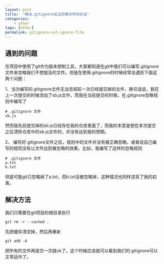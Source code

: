 ```yaml
---
layout: post
title:  "解决.gitignore无法忽略文件的办法"
categories:
    - other
tags: [other]
permalink: gitignore-not-ignore-file
---
```


## 遇到的问题
在项目中使用了git作为版本控制工具，大家都知道在git中我们可以编写.gitignore文件来忽略我们不想提及的文件。但是在使用.gitignore的时候经常会遇到下面这两个问题：

1、当次编写的.gitignore文件无法忽视前一次已经提交掉的文件，换句话说，我在上一次提交的时候添加了sb.js文件，而我在当前提交的时候，在.gitignore忽略规则中编写了
```
# .gitignore 文件
sb.js
```
然而我先前提交掉的sb.js已经存在我的仓库里面了，而我的本意是想在本次提交之后清除仓库中的sb.js文件的，并没有达到我的预期。

2、 编写好.gitignore文件之后，规则中的文件并没有被正确忽略，或者说自己编写的规则没有让文件达到被忽略的效果。比如，我编写了这样的忽略规则
```
# .gitignore 文件
a.txt
b.txt
```
但是可能git只忽略掉了a.txt，而b.txt没被忽略掉，这种情况也同样违背了我的初衷。
## 解决方法
我们只需要在git项目的根目录执行
```
git rm -r --cached .
```
先把缓存清空掉，然后再重新
```
git add -A
```
把所有的文件再提交一次就ok了。这个时候应该就可以看到我们的.gitignore可以正常运作了。
